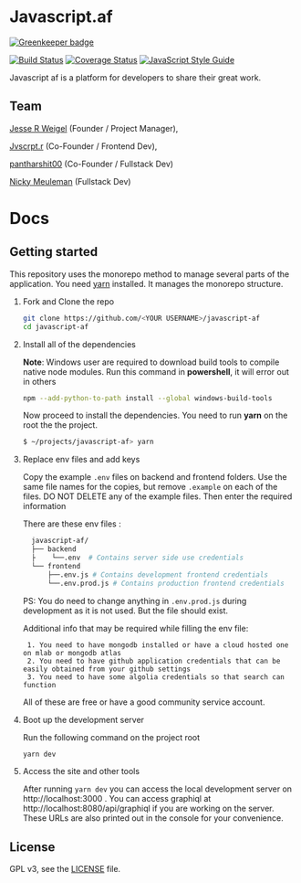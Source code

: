 # Javascript.af

[![Greenkeeper badge](https://badges.greenkeeper.io/javascript-af/javascript-af.svg)](https://greenkeeper.io/)
 
[![Build Status](https://travis-ci.org/JesseRWeigel/javascript-af.svg?branch=master)](https://travis-ci.org/JesseRWeigel/javascript-af)
[![Coverage Status](https://coveralls.io/repos/github/JesseRWeigel/javascript-af/badge.svg?branch=master)](https://coveralls.io/github/JesseRWeigel/javascript-af?branch=master)
[![JavaScript Style Guide](https://img.shields.io/badge/code_style-standard-brightgreen.svg)](https://standardjs.com)
 
Javascript af is a platform for developers to share their great work. 
 
## Team
[Jesse R Weigel](https://github.com/JesseRWeigel) (Founder / Project Manager),
 
[Jvscrpt.r](https://github.com/jvscrptr) (Co-Founder / Frontend Dev),
 
[pantharshit00](https://github.com/pantharshit00) (Co-Founder / Fullstack Dev)
 
[Nicky Meuleman](https://github.com/NickyMeuleman) (Fullstack Dev)


# Docs

## Getting started

This repository uses the monorepo method to manage several parts of the application. You need [yarn](https://yarnpkg.com) installed. It manages the monorepo structure.

1. Fork and Clone the repo
    ```sh
    git clone https://github.com/<YOUR USERNAME>/javascript-af
    cd javascript-af
    ```

2. Install all of the dependencies

    __Note__: Windows user are required to download build tools to compile native node modules. Run this command in __powershell__, it will error out in others
      ```sh
      npm --add-python-to-path install --global windows-build-tools
      ```
    Now proceed to install the dependencies. You need to run __yarn__ on the root the the project.     
    ```sh
    $ ~/projects/javascript-af> yarn
    ```

4. Replace env files and add keys

    Copy the example `.env` files on backend and frontend folders. Use the same file names for the copies, but remove `.example` on each of the files. DO NOT DELETE any of the example files. Then enter the required information

    There are these env files :

    ```sh
      javascript-af/
      ├── backend        
      ├    └──.env  # Contains server side use credentials      
      └── frontend 
          ├──.env.js # Contains development frontend credentials
          └──.env.prod.js # Contains production frontend credentials
    ```
    PS: You do need to change anything in `.env.prod.js` during development as it is not used. But the file should exist.

    Additional info that may be required while filling the env file:
        
        1. You need to have mongodb installed or have a cloud hosted one on mlab or mongodb atlas
        2. You need to have github application credentials that can be easily obtained from your github settings
        3. You need to have some algolia credentials so that search can function

    All of these are free or have a good community service account.     

4. Boot up the development server
   
   Run the following command on the project root
   ```sh
   yarn dev
   ```

5. Access the site and other tools

      After running `yarn dev` you can access the local development server on http://localhost:3000 . You can access graphiql at http://localhost:8080/api/graphiql if you are working on the server. These URLs are also printed out in the console for your convenience.

## License

GPL v3, see the [LICENSE](./LICENSE) file.

